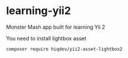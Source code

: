 # learning-yii2
Monster Mash app built for learning Yii 2

You need to install lightbox asset
```
composer require hiqdev/yii2-asset-lightbox2
```
